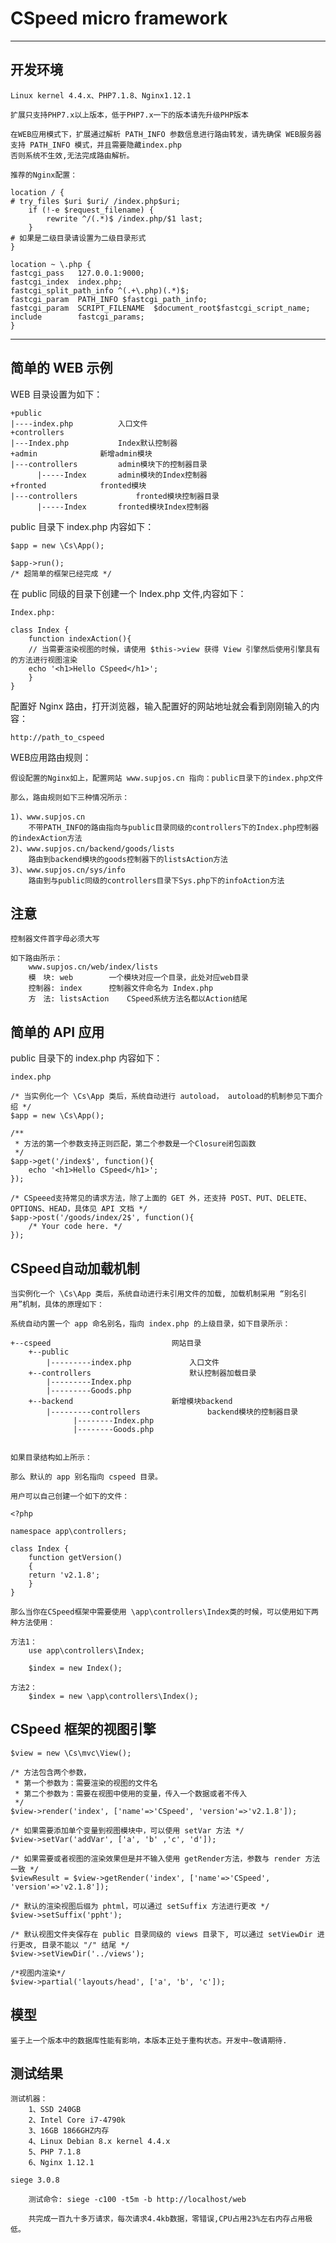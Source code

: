 # CSpeed micro framework #

----------

## 开发环境 ##
	
	Linux kernel 4.4.x、PHP7.1.8、Nginx1.12.1

	扩展只支持PHP7.x以上版本，低于PHP7.x一下的版本请先升级PHP版本

	在WEB应用模式下，扩展通过解析 PATH_INFO 参数信息进行路由转发，请先确保 WEB服务器支持 PATH_INFO 模式，并且需要隐藏index.php
	否则系统不生效,无法完成路由解析。

	推荐的Nginx配置：
	
    location / {
	# try_files $uri $uri/ /index.php$uri;
        if (!-e $request_filename) {
            rewrite ^/(.*)$ /index.php/$1 last;
        }
	# 如果是二级目录请设置为二级目录形式
    }

    location ~ \.php {
	fastcgi_pass   127.0.0.1:9000;
	fastcgi_index  index.php;
	fastcgi_split_path_info ^(.+\.php)(.*)$;     
	fastcgi_param  PATH_INFO $fastcgi_path_info;    
	fastcgi_param  SCRIPT_FILENAME  $document_root$fastcgi_script_name;
	include        fastcgi_params;
    }


----------

## 简单的 WEB **示例** ##
	
WEB 目录设置为如下：

	+public
	|----index.php  		入口文件
	+controllers
	|---Index.php			Index默认控制器
	+admin				新增admin模块
	|---controllers 		admin模块下的控制器目录
	      |-----Index 		admin模块的Index控制器
	+fronted			fronted模块
	|---controllers		        fronted模块控制器目录
		  |-----Index		fronted模块Index控制器


public 目录下 index.php 内容如下：
	
	$app = new \Cs\App();

	$app->run();
	/* 超简单的框架已经完成 */

在 public 同级的目录下创建一个 Index.php 文件,内容如下：
	
	Index.php:
		
	class Index {
	    function indexAction(){
		// 当需要渲染视图的时候，请使用 $this->view 获得 View 引擎然后使用引擎具有的方法进行视图渲染 
		echo '<h1>Hello CSpeed</h1>';
	    }
	}
	
配置好 Nginx 路由，打开浏览器，输入配置好的网站地址就会看到刚刚输入的内容：

	http://path_to_cspeed


WEB应用路由规则：
	
	假设配置的Nginx如上，配置网站 www.supjos.cn 指向：public目录下的index.php文件

	那么，路由规则如下三种情况所示：

	1)、www.supjos.cn
		不带PATH_INFO的路由指向与public目录同级的controllers下的Index.php控制器的indexAction方法
	2)、www.supjos.cn/backend/goods/lists
		路由到backend模块的goods控制器下的listsAction方法
	3)、www.supjos.cn/sys/info
		路由到与public同级的controllers目录下Sys.php下的infoAction方法

## 注意 ##
	
	控制器文件首字母必须大写
	
	如下路由所示：
		www.supjos.cn/web/index/lists
		模　块: web		一个模块对应一个目录，此处对应web目录
		控制器: index		控制器文件命名为 Index.php
		方　法: listsAction  	CSpeed系统方法名都以Action结尾
	

## 简单的 **API** 应用 ##

public 目录下的 index.php 内容如下：

	index.php
	
	/* 当实例化一个 \Cs\App 类后，系统自动进行 autoload， autoload的机制参见下面介绍 */
	$app = new \Cs\App();	

	/**
	 * 方法的第一个参数支持正则匹配，第二个参数是一个Closure闭包函数
	 */
	$app->get('/index$', function(){
		echo '<h1>Hello CSpeed</h1>';
	});

	/* CSpeeed支持常见的请求方法，除了上面的 GET 外，还支持 POST、PUT、DELETE、OPTIONS、HEAD，具体见 API 文档 */
	$app->post('/goods/index/2$', function(){
		/* Your code here. */
	});


## CSpeed自动加载机制 ##


	当实例化一个 \Cs\App 类后，系统自动进行未引用文件的加载, 加载机制采用 “别名引用”机制，具体的原理如下：

	系统自动内置一个 app 命名别名，指向 index.php 的上级目录，如下目录所示：
	
	+--cspeed							网站目录
		+--public
			|---------index.php				入口文件
		+--controllers						默认控制器加载目录
			|---------Index.php
			|---------Goods.php
		+--backend						新增模块backend
			|---------controllers				backend模块的控制器目录
				  |--------Index.php			
				  |--------Goods.php							
		

	如果目录结构如上所示：
	
	那么 默认的 app 别名指向 cspeed 目录。
	
	用户可以自己创建一个如下的文件：

	<?php

	namespace app\controllers;

	class Index {
	    function getVersion()
	    {
		return 'v2.1.8';
	    }
	}

	那么当你在CSpeed框架中需要使用 \app\controllers\Index类的时候，可以使用如下两种方法使用：

	方法1：
	    use app\controllers\Index;

	    $index = new Index();

	方法2：
	    $index = new \app\controllers\Index();


## CSpeed 框架的视图引擎 ##
	
	$view = new \Cs\mvc\View();

	/* 方法包含两个参数，
	 * 第一个参数为：需要渲染的视图的文件名
	 * 第二个参数为：需要在视图中使用的变量，传入一个数据或者不传入
	 */
	$view->render('index', ['name'=>'CSpeed', 'version'=>'v2.1.8']);
	
	/* 如果需要添加单个变量到视图模块中，可以使用 setVar 方法 */
	$view->setVar('addVar', ['a', 'b' ,'c', 'd']);

	/* 如果需要或者视图的渲染效果但是并不输入使用 getRender方法，参数与 render 方法一致 */
	$viewResult = $view->getRender('index', ['name'=>'CSpeed', 'version'=>'v2.1.8']);

	/* 默认的渲染视图后缀为 phtml，可以通过 setSuffix 方法进行更改 */
	$view->setSuffix('ppht');

	/* 默认视图文件夹保存在 public 目录同级的 views 目录下, 可以通过 setViewDir 进行更改, 目录不能以 "/" 结尾 */
	$view->setViewDir('../views');
	
	/*视图内渲染*/
	$view->partial('layouts/head', ['a', 'b', 'c']);

## 模型 ##
	
	鉴于上一个版本中的数据库性能有影响，本版本正处于重构状态。开发中~敬请期待.

## 测试结果 ##
	
	测试机器：	
		1、SSD 240GB
		2、Intel Core i7-4790k
		3、16GB 1866GHZ内存 
		4、Linux Debian 8.x kernel 4.4.x
		5、PHP 7.1.8
		6、Nginx 1.12.1

	siege 3.0.8
	
		测试命令: siege -c100 -t5m -b http://localhost/web

		共完成一百九十多万请求，每次请求4.4kb数据，零错误,CPU占用23%左右内存占用极低。
	
	

